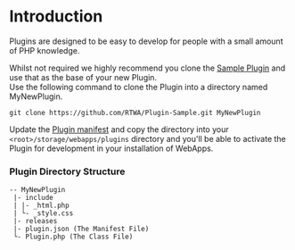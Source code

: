 # Introduction

Plugins are designed to be easy to develop for people with a small amount of PHP knowledge.

Whilst not required we highly recommend you clone the [Sample Plugin](https://github.com/RTWA/Plugin-Sample) and use that as the base of your new Plugin.\
Use the following command to clone the Plugin into a directory named MyNewPlugin.

```
git clone https://github.com/RTWA/Plugin-Sample.git MyNewPlugin
```

Update the [Plugin manifest](manifest-file.md) and copy the directory into your `<root>/storage/webapps/plugins` directory and you'll be able to activate the Plugin for development in your installation of WebApps.

### Plugin Directory Structure

```
-- MyNewPlugin
 |- include
 | |- _html.php
 | └- _style.css
 |- releases
 |- plugin.json (The Manifest File)
 └- Plugin.php (The Class File)
```
